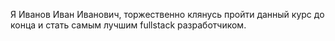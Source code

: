 Я Иванов Иван Иванович, торжественно клянусь пройти данный курс до конца 
и стать самым лучшим fullstack разработчиком.
